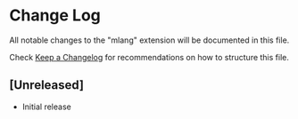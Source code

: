 # Change Log

All notable changes to the "mlang" extension will be documented in this file.

Check [Keep a Changelog](http://keepachangelog.com/) for recommendations on how to structure this file.

## [Unreleased]

- Initial release